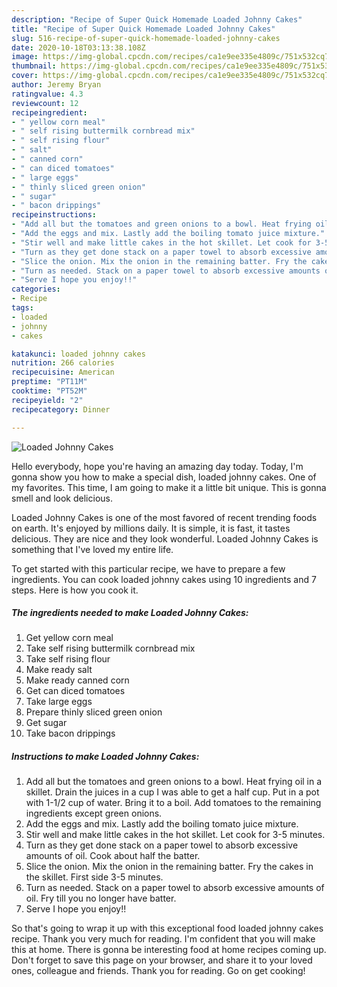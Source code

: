 ```yaml
---
description: "Recipe of Super Quick Homemade Loaded Johnny Cakes"
title: "Recipe of Super Quick Homemade Loaded Johnny Cakes"
slug: 516-recipe-of-super-quick-homemade-loaded-johnny-cakes
date: 2020-10-18T03:13:38.108Z
image: https://img-global.cpcdn.com/recipes/ca1e9ee335e4809c/751x532cq70/loaded-johnny-cakes-recipe-main-photo.jpg
thumbnail: https://img-global.cpcdn.com/recipes/ca1e9ee335e4809c/751x532cq70/loaded-johnny-cakes-recipe-main-photo.jpg
cover: https://img-global.cpcdn.com/recipes/ca1e9ee335e4809c/751x532cq70/loaded-johnny-cakes-recipe-main-photo.jpg
author: Jeremy Bryan
ratingvalue: 4.3
reviewcount: 12
recipeingredient:
- " yellow corn meal"
- " self rising buttermilk cornbread mix"
- " self rising flour"
- " salt"
- " canned corn"
- " can diced tomatoes"
- " large eggs"
- " thinly sliced green onion"
- " sugar"
- " bacon drippings"
recipeinstructions:
- "Add all but the tomatoes and green onions to a bowl. Heat frying oil in a skillet. Drain the juices in a cup I was able to get a half cup. Put in a pot with 1-1/2 cup of water. Bring it to a boil. Add tomatoes to the remaining ingredients except green onions."
- "Add the eggs and mix. Lastly add the boiling tomato juice mixture."
- "Stir well and make little cakes in the hot skillet. Let cook for 3-5 minutes."
- "Turn as they get done stack on a paper towel to absorb excessive amounts of oil. Cook about half the batter."
- "Slice the onion. Mix the onion in the remaining batter. Fry the cakes in the skillet. First side 3-5 minutes."
- "Turn as needed. Stack on a paper towel to absorb excessive amounts of oil. Fry till you no longer have batter."
- "Serve I hope you enjoy!!"
categories:
- Recipe
tags:
- loaded
- johnny
- cakes

katakunci: loaded johnny cakes 
nutrition: 266 calories
recipecuisine: American
preptime: "PT11M"
cooktime: "PT52M"
recipeyield: "2"
recipecategory: Dinner

---
```



![Loaded Johnny Cakes](https://img-global.cpcdn.com/recipes/ca1e9ee335e4809c/751x532cq70/loaded-johnny-cakes-recipe-main-photo.jpg)

Hello everybody, hope you're having an amazing day today. Today, I'm gonna show you how to make a special dish, loaded johnny cakes. One of my favorites. This time, I am going to make it a little bit unique. This is gonna smell and look delicious.



Loaded Johnny Cakes is one of the most favored of recent trending foods on earth. It's enjoyed by millions daily. It is simple, it is fast, it tastes delicious. They are nice and they look wonderful. Loaded Johnny Cakes is something that I've loved my entire life.


To get started with this particular recipe, we have to prepare a few ingredients. You can cook loaded johnny cakes using 10 ingredients and 7 steps. Here is how you cook it.

<!--inarticleads1-->

##### The ingredients needed to make Loaded Johnny Cakes:

1. Get  yellow corn meal
1. Take  self rising buttermilk cornbread mix
1. Take  self rising flour
1. Make ready  salt
1. Make ready  canned corn
1. Get  can diced tomatoes
1. Take  large eggs
1. Prepare  thinly sliced green onion
1. Get  sugar
1. Take  bacon drippings




<!--inarticleads2-->

##### Instructions to make Loaded Johnny Cakes:

1. Add all but the tomatoes and green onions to a bowl. Heat frying oil in a skillet. Drain the juices in a cup I was able to get a half cup. Put in a pot with 1-1/2 cup of water. Bring it to a boil. Add tomatoes to the remaining ingredients except green onions.
1. Add the eggs and mix. Lastly add the boiling tomato juice mixture.
1. Stir well and make little cakes in the hot skillet. Let cook for 3-5 minutes.
1. Turn as they get done stack on a paper towel to absorb excessive amounts of oil. Cook about half the batter.
1. Slice the onion. Mix the onion in the remaining batter. Fry the cakes in the skillet. First side 3-5 minutes.
1. Turn as needed. Stack on a paper towel to absorb excessive amounts of oil. Fry till you no longer have batter.
1. Serve I hope you enjoy!!




So that's going to wrap it up with this exceptional food loaded johnny cakes recipe. Thank you very much for reading. I'm confident that you will make this at home. There is gonna be interesting food at home recipes coming up. Don't forget to save this page on your browser, and share it to your loved ones, colleague and friends. Thank you for reading. Go on get cooking!
